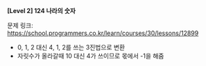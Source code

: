 **[Level 2] 124 나라의 숫자**

문제 링크: https://school.programmers.co.kr/learn/courses/30/lessons/12899

* 0, 1, 2 대신 4, 1, 2를 쓰는 3진법으로 변환
* 자릿수가 올라갈때 10 대신 4가 쓰이므로 몫에서 -1을 해줌
